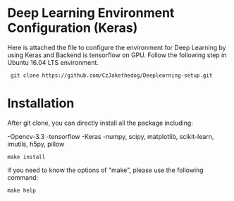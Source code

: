 # Deep Learning Environment Configuration (Keras)

Here is attached the file to configure the environment for Deep Learning by using Keras and Backend is tensorflow on GPU. Follow the following step in Ubuntu 16.04 LTS environment.
```
 git clone https://github.com/CzJakethedog/Deeplearning-setup.git
```

# Installation

After git clone, you can directly install all the package including:

-Opencv-3.3
-tensorflow
-Keras
-numpy, scipy, matplotlib, scikit-learn, imutils, h5py, pillow
```
make install
```
if you need to know the options of "make", please use the following command:
```
make help
```
